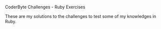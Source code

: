 CoderByte Challenges - Ruby Exercises

These are my solutions to the challenges to test some of my knowledges in Ruby. 
